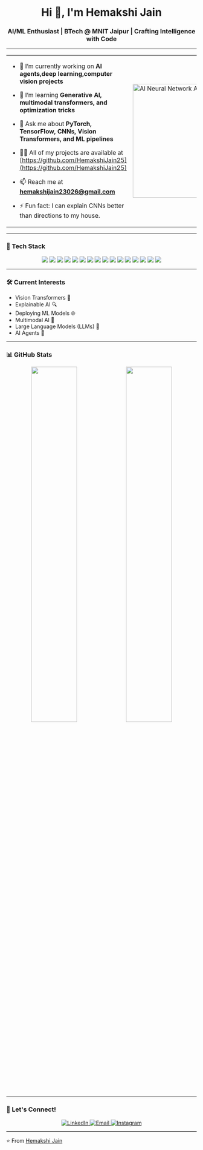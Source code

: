 <h1 align="center">Hi 👋, I'm Hemakshi Jain</h1>
<h3 align="center">AI/ML Enthusiast | BTech @ MNIT Jaipur | Crafting Intelligence with Code</h3>









---

<table>
  <tr>
    <td>

- 🔭 I’m currently working on **AI agents,deep learning,computer vision projects**  
- 🌱 I’m learning **Generative AI, multimodal transformers, and optimization tricks**  
- 💭 Ask me about **PyTorch, TensorFlow, CNNs, Vision Transformers, and ML pipelines**  
- 👨‍💻 All of my projects are available at [https://github.com/HemakshiJain25](https://github.com/HemakshiJain25)  
- 📫 Reach me at **hemakshijain23026@gmail.com**  
- ⚡ Fun fact: I can explain CNNs better than directions to my house.  

    </td>
  
    <td>
 <img src="https://media.giphy.com/media/3o7qE1YN7aBOFPRw8E/giphy.gif" width="300" alt="AI Neural Network Animation"/>
    </td>
  </tr>
</table>


---



### 🧠 Tech Stack

<p align="center">
  <img src="https://img.shields.io/badge/Python-3776AB?style=for-the-badge&logo=python&logoColor=white"/>
  <img src="https://img.shields.io/badge/C-00599C?style=for-the-badge&logo=c&logoColor=white"/>
  <img src="https://img.shields.io/badge/C++-00599C?style=for-the-badge&logo=c%2B%2B&logoColor=white"/>
  <img src="https://img.shields.io/badge/SQL-4479A1?style=for-the-badge&logo=mysql&logoColor=white"/>
  <img src="https://img.shields.io/badge/PyTorch-EE4C2C?style=for-the-badge&logo=pytorch&logoColor=white"/>
  <img src="https://img.shields.io/badge/TensorFlow-FF6F00?style=for-the-badge&logo=tensorflow&logoColor=white"/>
  <img src="https://img.shields.io/badge/Scikit--learn-F7931E?style=for-the-badge&logo=scikit-learn&logoColor=white"/>
  <img src="https://img.shields.io/badge/Pandas-150458?style=for-the-badge&logo=pandas&logoColor=white"/>
  <img src="https://img.shields.io/badge/NumPy-013243?style=for-the-badge&logo=numpy&logoColor=white"/>
  <img src="https://img.shields.io/badge/Matplotlib-11557C?style=for-the-badge&logo=matplotlib&logoColor=white"/>
  <img src="https://img.shields.io/badge/LangChain-000000?style=for-the-badge&logo=langchain&logoColor=white"/>
  <img src="https://img.shields.io/badge/Gradio-FF4F81?style=for-the-badge&logo=gradio&logoColor=white"/>
  <img src="https://img.shields.io/badge/Neo4j-008CC1?style=for-the-badge&logo=neo4j&logoColor=white"/>
  <img src="https://img.shields.io/badge/MySQL-00758F?style=for-the-badge&logo=mysql&logoColor=white"/>
  <img src="https://img.shields.io/badge/Git-F05032?style=for-the-badge&logo=git&logoColor=white"/>
  <img src="https://img.shields.io/badge/LaTeX-008080?style=for-the-badge&logo=latex&logoColor=white"/>
</p>
 



---

### 🛠️ Current Interests
- Vision Transformers 🧠
- Explainable AI 🔍
- Deploying ML Models 🌐
- Multimodal AI 🔗
- Large Language Models (LLMs) 🧠
- AI Agents 🤖

---

### 📊 GitHub Stats
<p align="center">
  <img src="https://github-readme-stats.vercel.app/api?username=HemakshiJain25&show_icons=true&theme=tokyonight" width="49%">
  <img src="https://github-readme-streak-stats.herokuapp.com/?user=HemakshiJain25&theme=tokyonight" width="49%">
</p>

---



### 🎯 Let's Connect!

<p align="center">
  <a href="https://www.linkedin.com/in/hemakshijain/">
    <img src="https://img.shields.io/badge/LinkedIn-0A66C2?style=for-the-badge&logo=linkedin&logoColor=white" alt="LinkedIn"/>
  </a>
  <a href="https://www.gmail.com/hemakshijain2302@gmail.com">
    <img src="https://img.shields.io/badge/Email-D14836?style=for-the-badge&logo=gmail&logoColor=white" alt="Email"/>
  </a>
  <a href="https://www.instagram.com/hema_akshi_25/">
    <img src="https://img.shields.io/badge/Instagram-E4405F?style=for-the-badge&logo=instagram&logoColor=white" alt="Instagram"/>
  </a>
</p>



---

⭐️ From [Hemakshi Jain](https://github.com/HemakshiJain25)
